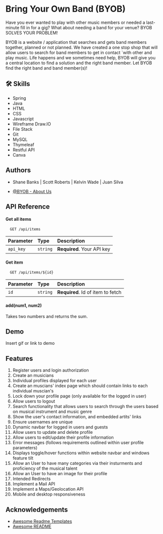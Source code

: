 # Bring Your Own Band (BYOB)

Have you ever wanted to play with other music members or needed a last-minute fill in for a gig?  What about needing a band for your venue?  BYOB SOLVES YOUR PROBLEM! 

BYOB is a website / application that searches and gets band members together, planned or not planned.  We have created a one stop shop that will allow users to search for band members to get in contact `with other and play music.  Life happens and we sometimes need help, BYOB will give you a central location to find a solution and the right band member.  Let BYOB find the right band and band member(s)!



## 🛠 Skills
-	Spring
-	Java
-	HTML
-	CSS	
-	Javascript
-	Wireframe Draw.IO
-	File Stack
-   Git
-   MySQL
- Thymeleaf
- Restful API
- Canva



## Authors
- Shane Banks | Scott Roberts | Kelvin Wade | Juan Silva

- [@BYOB - About Us](https://www.bringyourownband.com/aboutus)


## API Reference

#### Get all items

```http
  GET /api/items
```

| Parameter | Type     | Description                |
| :-------- | :------- | :------------------------- |
| `api_key` | `string` | **Required**. Your API key |

#### Get item

```http
  GET /api/items/${id}
```

| Parameter | Type     | Description                       |
| :-------- | :------- | :-------------------------------- |
| `id`      | `string` | **Required**. Id of item to fetch |

#### add(num1, num2)

Takes two numbers and returns the sum.


## Demo

Insert gif or link to demo


## Features

1.  Register users and login authorization
2.  Create an musicians
3.  Individual profiles displayed for each user
4.  Create an muscians' index page which should contain links to each individual muscian's
5.  Lock down your profile page (only available for the logged in user)
6.  Allow users to logout
7.  Search functionality that allows users to search through the users based on musical instrument and music genre
8.  Show the user's contact information, and embedded artits' links
9.  Ensure usernames are unique
10. Dynamic navbar for logged in users and guests
11. Allow users to update and delete profile
12. Allow users to edit/update their profile information
13. Error messages (follows requirements outlined within user profile parameters)
14. Displays toggle/hover functions within website navbar and windows feature tilt
15. Allow an User to have many categories via their insturments and proficiency of the musical talent
16. Allow an User to have an image for their profile
17. Intended Redirects
18. Implement a Mail API
19. Implement a Maps/Geolocation API
20. Mobile and desktop responsiveness



## Acknowledgements

 - [Awesome Readme Templates](https://awesomeopensource.com/project/elangosundar/awesome-README-templates)
 - [Awesome README](https://github.com/matiassingers/awesome-readme)
